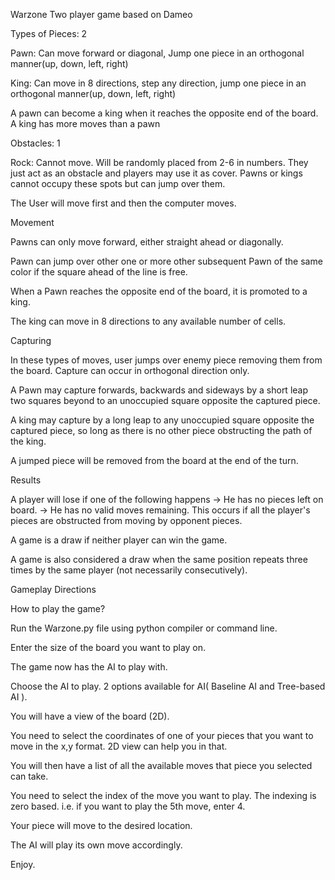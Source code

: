 Warzone
Two player game based on Dameo

Types of Pieces: 2

Pawn: Can move forward or diagonal, Jump one piece in an orthogonal manner(up, down, left, right)

King: Can move in 8 directions, step any direction, jump one piece in an orthogonal manner(up, down, left, right)

A pawn can become a king when it reaches the opposite end of the board. A king has more moves than a pawn

Obstacles: 1

Rock: Cannot move. Will be randomly placed from 2-6 in numbers. They just act as an obstacle and players may use it as cover. Pawns or kings cannot occupy these spots but can jump over them.

The User will move first and then the computer moves.

Movement

Pawns can only move forward, either straight ahead or diagonally.

Pawn can jump over other one or more other subsequent Pawn of the same color if the square ahead of the line is free.

When a Pawn reaches the opposite end of the board, it is promoted to a king.

The king can move in 8 directions to any available number of cells.

Capturing

In these types of moves, user jumps over enemy piece removing them from the board. Capture can occur in orthogonal direction only.

A Pawn may capture forwards, backwards and sideways by a short leap two squares beyond to an unoccupied square opposite the captured piece.

A king may capture by a long leap to any unoccupied square opposite the captured piece, so long as there is no other piece obstructing the path of the king.

A jumped piece will be removed from the board at the end of the turn.

Results

A player will lose if one of the following happens -> He has no pieces left on board. -> He has no valid moves remaining. This occurs if all the player's pieces are obstructed from moving by opponent pieces.

A game is a draw if neither player can win the game.

A game is also considered a draw when the same position repeats three times by the same player (not necessarily consecutively).

Gameplay Directions

How to play the game?

Run the Warzone.py file using python compiler or command line.

Enter the size of the board you want to play on.

The game now has the AI to play with.

Choose the AI to play. 2 options available for AI( Baseline AI and Tree-based AI ).

You will have a view of the board (2D).

You need to select the coordinates of one of your pieces that you want to move in the x,y format. 2D view can help you in that.

You will then have a list of all the available moves that piece you selected can take.

You need to select the index of the move you want to play. The indexing is zero based. i.e. if you want to play the 5th move, enter 4.

Your piece will move to the desired location.

The AI will play its own move accordingly.

Enjoy.
